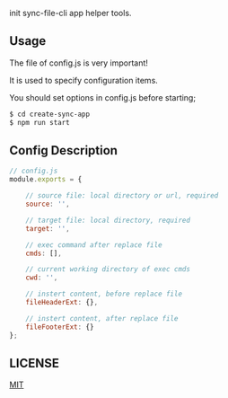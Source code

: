 init sync-file-cli app helper tools.

## Usage

The file of config.js is very important!

It is used to specify configuration items.

You should set options in config.js before starting;

```bash
$ cd create-sync-app
$ npm run start
```

## Config Description

```javascript
// config.js
module.exports = {

    // source file: local directory or url, required
    source: '',

    // target file: local directory, required
    target: '',

    // exec command after replace file
    cmds: [],

    // current working directory of exec cmds
    cwd: '',

    // instert content, before replace file
    fileHeaderExt: {},

    // instert content, after replace file
    fileFooterExt: {}
};
```

## LICENSE

[MIT](LICENSE)
